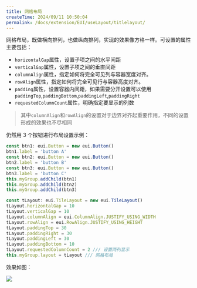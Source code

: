 ```yaml
---
title: 网格布局
createTime: 2024/09/11 10:50:04
permalink: /docs/extension/EUI/useLayout/titlelayout/
---
```

网格布局，既做横向排列，也做纵向排列，实现的效果像方格一样。可设置的属性主要包括：

* `horizontalGap`属性，设置子项之间的水平间距
* `verticalGap`属性，设置子项之间的垂直间距
* `columnAlign`属性，指定如何将完全可见列与容器宽度对齐。
* `rowAlign`属性，指定如何将完全可见行与容器高度对齐。
* `padding`属性，设置容器内间距，如果需要分开设置可以使用`paddingTop`,`paddingBottom`,`paddingLeft`,`paddingRight`
* `requestedColumnCount`属性，明确指定要显示的列数

> 其中`columnAlign`和`rowAlign`的设置对于边界对齐起重要作用，不同的设置形成的效果也不尽相同

仍然用 3 个按钮进行布局设置示例：

~~~ typescript
const btn1: eui.Button = new eui.Button()
btn1.label = 'button A'
const btn2: eui.Button = new eui.Button()
btn2.label = 'button B'
const btn3: eui.Button = new eui.Button()
btn3.label = 'button C'
this.myGroup.addChild(btn1)
this.myGroup.addChild(btn2)
this.myGroup.addChild(btn3)

const tLayout: eui.TileLayout = new eui.TileLayout()
tLayout.horizontalGap = 10
tLayout.verticalGap = 10
tLayout.columnAlign = eui.ColumnAlign.JUSTIFY_USING_WIDTH
tLayout.rowAlign = eui.RowAlign.JUSTIFY_USING_HEIGHT
tLayout.paddingTop = 30
tLayout.paddingRight = 30
tLayout.paddingLeft = 30
tLayout.paddingBottom = 10
tLayout.requestedColumnCount = 2 /// 设置两列显示
this.myGroup.layout = tLayout /// 网格布局
~~~

效果如图：

![](56012f1622d9a.png)
